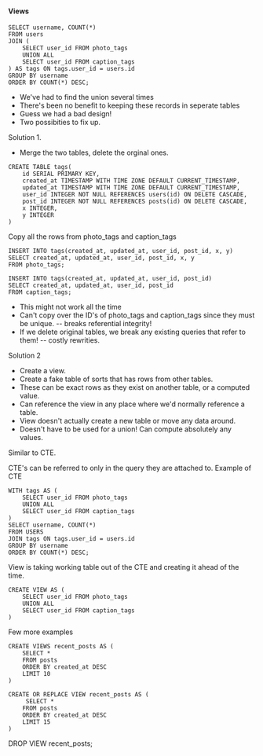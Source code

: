 #### Views
```
SELECT username, COUNT(*)
FROM users
JOIN (
    SELECT user_id FROM photo_tags
    UNION ALL
    SELECT user_id FROM caption_tags
) AS tags ON tags.user_id = users.id
GROUP BY username
ORDER BY COUNT(*) DESC;

```

- We've had to find the union several times
- There's been no benefit to keeping these records in seperate tables
- Guess we had a bad design!
- Two possibities to fix up.

Solution 1.

- Merge the two tables, delete the orginal ones.

```
CREATE TABLE tags(
    id SERIAL PRIMARY KEY,
    created_at TIMESTAMP WITH TIME ZONE DEFAULT CURRENT_TIMESTAMP,
    updated_at TIMESTAMP WITH TIME ZONE DEFAULT CURRENT_TIMESTAMP,
    user_id INTEGER NOT NULL REFERENCES users(id) ON DELETE CASCADE,
    post_id INTEGER NOT NULL REFERENCES posts(id) ON DELETE CASCADE,
    x INTEGER,
    y INTEGER
)
```

Copy all the rows from photo_tags and caption_tags

```
INSERT INTO tags(created_at, updated_at, user_id, post_id, x, y)
SELECT created_at, updated_at, user_id, post_id, x, y
FROM photo_tags;
```


```
INSERT INTO tags(created_at, updated_at, user_id, post_id)
SELECT created_at, updated_at, user_id, post_id
FROM caption_tags;
```

- This might not work all the time
- Can't copy over the ID's of photo_tags and caption_tags since they must be unique. -- breaks referential integrity!
- If we delete original tables, we break any existing queries that refer to them! -- costly rewrities.

Solution 2 

- Create a view.
- Create a fake table of sorts that has rows from other tables.
- These can be exact rows as they exist on another table, or a computed value.
- Can reference the view in any place where we'd normally reference a table.
- View doesn't actually create a new table or move any data around.
- Doesn't have to be used for a union! Can compute absolutely any values.


Similar to CTE.

CTE's can be referred to only in the query they are attached to.
Example of CTE

```
WITH tags AS (
    SELECT user_id FROM photo_tags
    UNION ALL
    SELECT user_id FROM caption_tags
)
SELECT username, COUNT(*)
FROM USERS
JOIN tags ON tags.user_id = users.id
GROUP BY username
ORDER BY COUNT(*) DESC;
```


View is taking working table out of the CTE and creating it ahead of the time.

```
CREATE VIEW AS (
    SELECT user_id FROM photo_tags
    UNION ALL
    SELECT user_id FROM caption_tags
)
```

Few more examples

```
CREATE VIEWS recent_posts AS (
    SELECT * 
    FROM posts
    ORDER BY created_at DESC
    LIMIT 10
)
```

```
CREATE OR REPLACE VIEW recent_posts AS (
     SELECT * 
    FROM posts
    ORDER BY created_at DESC
    LIMIT 15
)
```

DROP VIEW recent_posts;